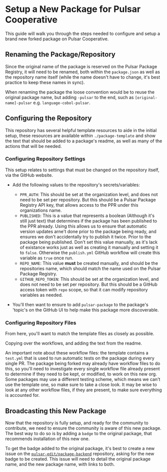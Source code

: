 # Setup a New Package for Pulsar Cooperative

This guide will walk you through the steps needed to configure and setup a brand new forked package on Pulsar Cooperative.

## Renaming the Package/Repository

Since the original name of the package is reserved on the Pulsar Package Registry, it will need to be renamed, both within the `package.json` as well as the repository name itself (while the name doesn't have to change, it's best practice to keep these names in sync).

When renaming the package the loose convention would be to reuse the original package name, but adding `-pulsar` to the end, such as `[original-name]-pulsar` e.g. `language-cobol-pulsar`.

## Configuring the Repository

This repository has several helpful template resources to aide in the initial setup, these resources are available within `./package-template` and show the text that should be added to a package's readme, as well as many of the actions that will be needed.

### Configuring Repository Settings

This setup relates to settings that must be changed on the repository itself, via the GitHub website.

* Add the following values to the repository's secrets/variables:

  - `PPR_AUTH`: This should be set at the organization level, and does not need to be set per repository. But this should be a Pulsar Package Registry API key, that allows access to the PPR under this organizations name.
  - `PUBLISHED`: This is a value that represents a boolean (Although it's still just text) that determines if the package has been published to the PPR already. Using this allows us to ensure that automatic version updates arne't done prior to the package being ready, and ensures we don't accidentally try to publish it twice. Prior to the package being published. Don't set this value manually, as it's lack of existance works just as well as creating it manually and setting it to `false`. Otherwise the `publish.yml` GitHub workflow will create this variable as `true` once run.
  - `REPO_NAME`: This value **must** be created manually, and should be the repositories name, which should match the name used on the Pulsar Package Registry.
  - `GITHUB_REPO_TOKEN`: This should be set at the organization level, and does not need to be set per repository. But this should be a GitHub access token with `repo` scope, so that it can modify repository variables as needed.

* You'll then want to ensure to add `pulsar-package` to the package's 'topic's on the GitHub UI to help make this package more discoverable.

### Configuring Repository Files

From here, you'll want to match the template files as closely as possible.

Copying over the workflows, and adding the text from the readme.

An important note about these workflow files: the template contains a `test.yml` that is used to run automatic tests on the package during every single PR. The package being forked may already have workflow files to do this, so you'll need to investigate every single workflow file already present to determine if they need to be kept, or modified, to work on this new org. Some packages may use a different testing scheme, which means we can't use the template one, so make sure to take a close look. It may be wise to look at any other workflow files, if they are present, to make sure everything is accounted for.

## Broadcasting this New Package

Now that the repository is fully setup, and ready for the community to contribute, we need to ensure the community is aware of this new package. The best way to do so is by adding a `badge` to the original package, that recommends installation of this new one.

To get the badge added to the original package, it's best to create a new issue on the [`pulsar-edit/package-backend`](https://github.com/pulsar-edit/package-backend) repository, asking for the new badge to be created. This issue will need to detail the original package name, and the new package name, with links to both.
